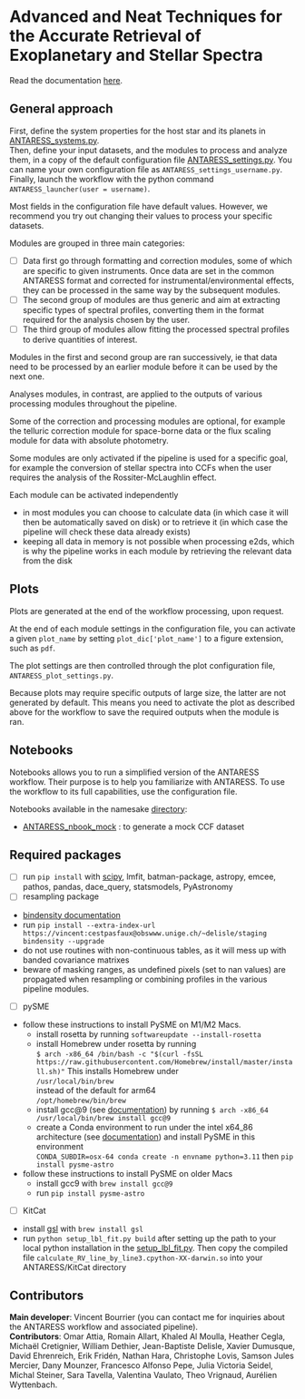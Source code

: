 # **A**dvanced and **N**eat **T**echniques for the **A**ccurate **R**etrieval of **E**xoplanetary and **S**tellar **S**pectra

Read the documentation [here](https://obswww.unige.ch/~bourriev/antaress/doc/html/).

## General approach

First, define the system properties for the host star and its planets in [ANTARESS_systems.py](ANTARESS_systems.py).  
Then, define your input datasets, and the modules to process and analyze them, in a copy of the default configuration file [ANTARESS_settings.py](ANTARESS_settings.py). You can name your own configuration file as `ANTARESS_settings_username.py`.  
Finally, launch the workflow with the python command `ANTARESS_launcher(user = username)`. 

Most fields in the configuration file have default values. However, we recommend you try out changing their values to process your specific datasets.

Modules are grouped in three main categories:
- [ ] Data first go through formatting and correction modules, some of which are specific to given instruments. Once data are set in the common ANTARESS format and corrected for instrumental/environmental effects, they can be processed in the same way by the subsequent modules. 
- [ ] The second group of modules are thus generic and aim at extracting specific types of spectral profiles, converting them in the format required for the analysis chosen by the user. 
- [ ] The third group of modules allow fitting the processed spectral profiles to derive quantities of interest. 

Modules in the first and second group are ran successively, ie that data need to be processed by an earlier module before it can be used by the next one. 

Analyses modules, in contrast, are applied to the outputs of various processing modules throughout the pipeline. 

Some of the correction and processing modules are optional, for example the telluric correction module for space-borne data or the flux scaling module for data with absolute photometry. 

Some modules are only activated if the pipeline is used for a specific goal, for example the conversion of stellar spectra into CCFs when the user requires the analysis of the Rossiter-McLaughlin effect.

Each module can be activated independently 
- in most modules you can choose to calculate data (in which case it will then be automatically saved on disk) or to retrieve it (in which case the pipeline will check these data already exists)
- keeping all data in memory is not possible when processing e2ds, which is why the pipeline works in each module by retrieving the relevant data from the disk

## Plots

Plots are generated at the end of the workflow processing, upon request.

At the end of each module settings in the configuration file, you can activate a given `plot_name` by setting `plot_dic['plot_name']` to a figure extension, such as `pdf`.

The plot settings are then controlled through the plot configuration file, `ANTARESS_plot_settings.py`.

Because plots may require specific outputs of large size, the latter are not generated by default. This means you need to activate the plot as described above for the workflow to save the required outputs when the module is ran.

## Notebooks

Notebooks allows you to run a simplified version of the ANTARESS workflow. Their purpose is to help you familiarize with ANTARESS. To use the workflow to its full capabilities, use the configuration file.  

Notebooks available in the namesake [directory](Notebooks/):
- [ANTARESS_nbook_mock](Notebooks/ANTARESS_nbook_mock.ipynb) : to generate a mock CCF dataset

## Required packages
- [ ] run `pip install` with [scipy](https://scipy.org/), lmfit, batman-package, astropy, emcee, pathos, pandas, dace_query, statsmodels, PyAstronomy        
- [ ] resampling package 
- [bindensity documentation](https://obswww.unige.ch/~delisle/staging/bindensity/doc/)
- run `pip install --extra-index-url https://vincent:cestpasfaux@obswww.unige.ch/~delisle/staging bindensity --upgrade`
- do not use routines with non-continuous tables, as it will mess up with banded covariance matrixes
- beware of masking ranges, as undefined pixels (set to nan values) are propagated when resampling or combining profiles in the various pipeline modules.
- [ ] pySME
- follow these instructions to install PySME on M1/M2 Macs.
  - install rosetta by running `softwareupdate --install-rosetta`
  - install Homebrew under rosetta by running  
`$ arch -x86_64 /bin/bash -c "$(curl -fsSL https://raw.githubusercontent.com/Homebrew/install/master/install.sh)"` 
This installs Homebrew under  
`/usr/local/bin/brew`   
instead of the default for arm64  
`/opt/homebrew/bin/brew`
  - install gcc@9 (see [documentation](https://tenderlovemaking.com/2022/01/07/homebrew-rosetta-and-ruby.html )) by running
`$ arch -x86_64 /usr/local/bin/brew install gcc@9`
  - create a Conda environment to run under the intel x64_86 architecture (see [documentation](https://abpcomputing.web.cern.ch/guides/apple_silicon/)) and install PySME in this environment   
`CONDA_SUBDIR=osx-64 conda create -n envname python=3.11`
then 
`pip install pysme-astro`
- follow these instructions to install PySME on older Macs
  - install gcc9 with `brew install gcc@9`
  - run `pip install pysme-astro`

- [ ] KitCat
- install [gsl](https://www.gnu.org/software/gsl/) with `brew install gsl`
- run `python setup_lbl_fit.py build` after setting up the path to your local python installation in the [setup_lbl_fit.py](ANTARESS_masks/KitCat/setup_lbl_fit.py). Then copy the compiled file `calculate_RV_line_by_line3.cpython-XX-darwin.so` into your ANTARESS/KitCat directory  

## Contributors
**Main developer**: Vincent Bourrier (you can contact me for inquiries about the ANTARESS workflow and associated pipeline).  
**Contributors**: Omar Attia, Romain Allart, Khaled Al Moulla, Heather Cegla, Michaël Cretignier, William Dethier, Jean-Baptiste Delisle, Xavier Dumusque, David Ehrenreich, Erik Fridén, Nathan Hara, Christophe Lovis, Samson Jules Mercier, Dany Mounzer, Francesco Alfonso Pepe, Julia Victoria Seidel, Michal Steiner, Sara Tavella, Valentina Vaulato, Theo Vrignaud, Aurélien Wyttenbach.
